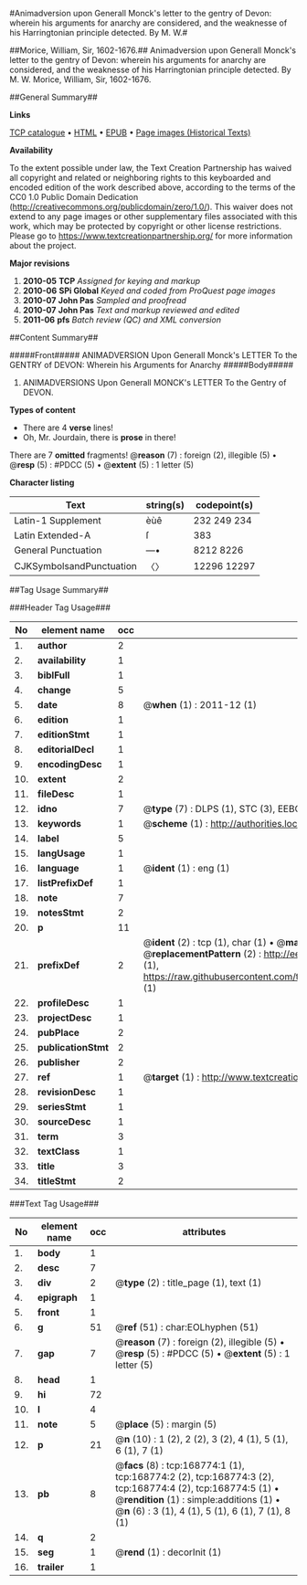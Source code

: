 #Animadversion upon Generall Monck's letter to the gentry of Devon: wherein his arguments for anarchy are considered, and the weaknesse of his Harringtonian principle detected. By M. W.#

##Morice, William, Sir, 1602-1676.##
Animadversion upon Generall Monck's letter to the gentry of Devon: wherein his arguments for anarchy are considered, and the weaknesse of his Harringtonian principle detected. By M. W.
Morice, William, Sir, 1602-1676.

##General Summary##

**Links**

[TCP catalogue](http://www.ota.ox.ac.uk/tcp/)  • 
[HTML](http://tei.it.ox.ac.uk/tcp/Texts-HTML/free/A89/A89316.html)  • 
[EPUB](http://tei.it.ox.ac.uk/tcp/Texts-EPUB/free/A89/A89316.epub) • 
[Page images (Historical Texts)](https://historicaltexts.jisc.ac.uk/eebo-99867160e)

**Availability**

To the extent possible under law, the Text Creation Partnership has waived all copyright and related or neighboring rights to this keyboarded and encoded edition of the work described above, according to the terms of the CC0 1.0 Public Domain Dedication (http://creativecommons.org/publicdomain/zero/1.0/). This waiver does not extend to any page images or other supplementary files associated with this work, which may be protected by copyright or other license restrictions. Please go to https://www.textcreationpartnership.org/ for more information about the project.

**Major revisions**

1. __2010-05__ __TCP__ *Assigned for keying and markup*
1. __2010-06__ __SPi Global__ *Keyed and coded from ProQuest page images*
1. __2010-07__ __John Pas__ *Sampled and proofread*
1. __2010-07__ __John Pas__ *Text and markup reviewed and edited*
1. __2011-06__ __pfs__ *Batch review (QC) and XML conversion*

##Content Summary##

#####Front#####
ANIMADVERSION Upon Generall Monck's LETTER To the GENTRY of DEVON: Wherein his Arguments for Anarchy
#####Body#####

1. ANIMADVERSIONS Upon Generall MONCK's LETTER To the Gentry of DEVON.

**Types of content**

  * There are 4 **verse** lines!
  * Oh, Mr. Jourdain, there is **prose** in there!

There are 7 **omitted** fragments! 
 @__reason__ (7) : foreign (2), illegible (5)  •  @__resp__ (5) : #PDCC (5)  •  @__extent__ (5) : 1 letter (5)

**Character listing**


|Text|string(s)|codepoint(s)|
|---|---|---|
|Latin-1 Supplement|èùê|232 249 234|
|Latin Extended-A|ſ|383|
|General Punctuation|—•|8212 8226|
|CJKSymbolsandPunctuation|〈〉|12296 12297|

##Tag Usage Summary##

###Header Tag Usage###

|No|element name|occ|attributes|
|---|---|---|---|
|1.|__author__|2||
|2.|__availability__|1||
|3.|__biblFull__|1||
|4.|__change__|5||
|5.|__date__|8| @__when__ (1) : 2011-12 (1)|
|6.|__edition__|1||
|7.|__editionStmt__|1||
|8.|__editorialDecl__|1||
|9.|__encodingDesc__|1||
|10.|__extent__|2||
|11.|__fileDesc__|1||
|12.|__idno__|7| @__type__ (7) : DLPS (1), STC (3), EEBO-CITATION (1), PROQUEST (1), VID (1)|
|13.|__keywords__|1| @__scheme__ (1) : http://authorities.loc.gov/ (1)|
|14.|__label__|5||
|15.|__langUsage__|1||
|16.|__language__|1| @__ident__ (1) : eng (1)|
|17.|__listPrefixDef__|1||
|18.|__note__|7||
|19.|__notesStmt__|2||
|20.|__p__|11||
|21.|__prefixDef__|2| @__ident__ (2) : tcp (1), char (1)  •  @__matchPattern__ (2) : ([0-9\-]+):([0-9IVX]+) (1), (.+) (1)  •  @__replacementPattern__ (2) : http://eebo.chadwyck.com/downloadtiff?vid=$1&page=$2 (1), https://raw.githubusercontent.com/textcreationpartnership/Texts/master/tcpchars.xml#$1 (1)|
|22.|__profileDesc__|1||
|23.|__projectDesc__|1||
|24.|__pubPlace__|2||
|25.|__publicationStmt__|2||
|26.|__publisher__|2||
|27.|__ref__|1| @__target__ (1) : http://www.textcreationpartnership.org/docs/. (1)|
|28.|__revisionDesc__|1||
|29.|__seriesStmt__|1||
|30.|__sourceDesc__|1||
|31.|__term__|3||
|32.|__textClass__|1||
|33.|__title__|3||
|34.|__titleStmt__|2||


###Text Tag Usage###

|No|element name|occ|attributes|
|---|---|---|---|
|1.|__body__|1||
|2.|__desc__|7||
|3.|__div__|2| @__type__ (2) : title_page (1), text (1)|
|4.|__epigraph__|1||
|5.|__front__|1||
|6.|__g__|51| @__ref__ (51) : char:EOLhyphen (51)|
|7.|__gap__|7| @__reason__ (7) : foreign (2), illegible (5)  •  @__resp__ (5) : #PDCC (5)  •  @__extent__ (5) : 1 letter (5)|
|8.|__head__|1||
|9.|__hi__|72||
|10.|__l__|4||
|11.|__note__|5| @__place__ (5) : margin (5)|
|12.|__p__|21| @__n__ (10) : 1 (2), 2 (2), 3 (2), 4 (1), 5 (1), 6 (1), 7 (1)|
|13.|__pb__|8| @__facs__ (8) : tcp:168774:1 (1), tcp:168774:2 (2), tcp:168774:3 (2), tcp:168774:4 (2), tcp:168774:5 (1)  •  @__rendition__ (1) : simple:additions (1)  •  @__n__ (6) : 3 (1), 4 (1), 5 (1), 6 (1), 7 (1), 8 (1)|
|14.|__q__|2||
|15.|__seg__|1| @__rend__ (1) : decorInit (1)|
|16.|__trailer__|1||
